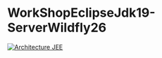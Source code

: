 # WorkShopEclipseJdk19-ServerWildfly26
[![Architecture JEE](https://user-images.githubusercontent.com/74665047/208272598-b4827ed3-2266-4ffe-b784-0142960796cb.jpg)](https://www.youtube.com/watch?v=oSavdU_pVIk&t=11s "ProjectEJB")
